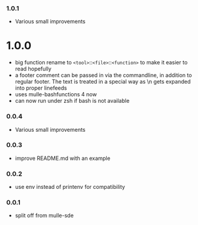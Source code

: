 ### 1.0.1

* Various small improvements

# 1.0.0

* big function rename to `<tool>`::`<file>`::`<function>` to make it easier to read hopefully
* a footer comment can be passed in via the commandline, in addition to regular footer. The text is treated in a special way as \\n gets expanded into proper linefeeds
* uses mulle-bashfunctions 4 now
* can now run under zsh if bash is not available


### 0.0.4

* Various small improvements

### 0.0.3

* improve README.md with an example

### 0.0.2

* use env instead of printenv for compatibility

### 0.0.1

* split off from mulle-sde
